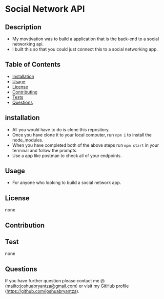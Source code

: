 # Social Network API

## Description

- My movtivation was to build a application that is the back-end to a social networking api.
- I built this so that you could just connect this to a social networking app.

## Table of Contents

- [Installation](#installation)
- [Usage](#usage)
- [License](#license)
- [Contributing](#contribution)
- [Tests](#test)
- [Questions](#questions)

## installation

- All you would have to do is clone this repository.
- Once you have clone it to your local computer, run `npm i` to install the node_modules.
- When you have completed both of the above steps run `npm start` in your terminal and follow the prompts.
- Use a app like postman to check all of your endpoints. 

## Usage

- For anyone who looking to build a social network app.

## License

none

## Contribution

## Test

none

## Questions

If you have further question please contact me @
(mailto:joshuabryantza@gmail.com)
or visit my GitHub profile
(https://github.com/joshuabryantza).
